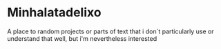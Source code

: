 # Minhalatadelixo
A place to random projects or parts of text that i don´t particularly use or understand that well, but i'm nevertheless interested
